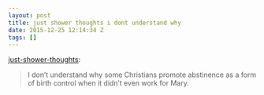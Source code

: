 ```yaml
---
layout: post
title: just shower thoughts i dont understand why
date: 2015-12-25 12:14:34 Z
tags: []
---
```

[just-shower-thoughts](http://just-shower-thoughts.tumblr.com/post/131658358819/i-dont-understand-why-some-christians-promote):

> I don’t understand why some Christians promote abstinence as a form of birth control when it didn’t even work for Mary.
